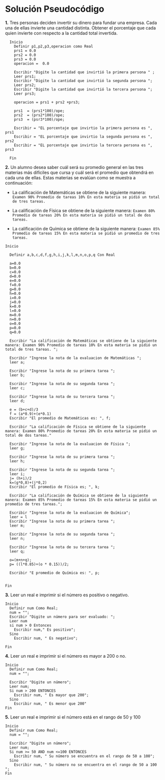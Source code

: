 # Solución Pseudocódigo
**1.** Tres personas deciden invertir su dinero para fundar una empresa. Cada una de ellas invierte una cantidad distinta. Obtener el porcentaje que cada quien invierte con respecto a la cantidad total invertida.

```
  Inicio
    Definir p1,p2,p3,operacion como Real
    prs1 = 0.0
    prs2 = 0.0
    prs3 = 0.0
    operacion =  0.0
  
    Escribir "Digite la cantidad que invirtió la primera persona " ;
    Leer prs1;
    Escribir "Digite la cantidad que invirtió la segunda persona ";
    Leer prs2;
    Escribir "Digite la cantidad que invirtió la tercera persona ";
    Leer prs3;
  
    operacion = prs1 + prs2 +prs3;
  
    prs1  = (prs1*100)/ope;
    prs2  = (prs2*100)/ope;
    prs3  = (psr3*100)/ope;
  
    Escribir = "EL porcentaje que invirtio la primera persona es ", prs1
    Escribir = "EL porcentaje que invirtio la segunda persona es ", prs2
    Escribir = "EL porcentaje que invirtio la tercera persona es ", prs3
  
  Fin

```


**2.** Un alumno desea saber cuál será su promedio general en las tres materias más difíciles que cursa y cuál será el promedio que obtendrá en cada una de ellas.
   Estas materias se evalúan como se muestra a continuación:

  * La calificación de Matemáticas se obtiene de la siguiente manera: `Examen 90% Promedio de tareas 10% En esta materia se pidió un total de tres tareas.`
  
  * La calificación de Física se obtiene de la siguiente manera: `Examen 80% Promedio de tareas 20% En esta materia se pidió un total de dos tareas.`
  
  * La calificación de Química se obtiene de la siguiente manera: `Examen 85% Promedio de tareas 15% En esta materia se pidió un promedio de tres tareas.`


```
Inicio

  Definir a,b,c,d,f,g,h,i,j,k,l,m,n,o,p,q Con Real

  a=0.0
  b=0.0
  c=0.0
  d=0.0
  e=0.0
  f=0.0
  g=0.0
  h=0.0
  i=0.0
  j=0.0
  k=0.0
  l=0.0
  m=0.0
  n=0.0
  o=0.0
  p=0.0
  q=0.0

  Escribir "La calificación de Matemáticas se obtiene de la siguiente manera: Examen 90% Promedio de tareas 10% En esta materia se pidió un total de tres tareas. ";

  Escribir "Ingrese la nota de la evaluacion de Matemáticas ";
  leer a;

  Escribir "Ingrese la nota de su primera tarea ";
  leer b;

  Escribir "Ingrese la nota de su segunda tarea ";
  leer c;

  Escribir "Ingrese la nota de su tercera tarea ";
  leer d;

  e = (b+c+d)/3
  f = (a*0.9)+(e*0.1)
  Escribir "El promedio de Matemáticas es: ", f;

  Escribir "La calificación de Física se obtiene de la siguiente manera: Examen 80% Promedio de tareas 20% En esta materia se pidió un total de dos tareas."

  Escribir "Ingrese la nota de la evaluacion de Física ";
  leer g;

  Escribir "Ingrese la nota de su primera tarea ";
  leer h;

  Escribir "Ingrese la nota de su segunda tarea ";
  leer i;
  j= (h+i)/2
  k=(g*0,8)+(j*0,2)
  Escribir "El promedio de Física es; ", k;
  
  Escribir "La calificación de Química se obtiene de la siguiente manera: Examen 85% Promedio de tareas 15% En esta materia se pidió un promedio de tres tareas.";

  Escribir "Ingrese la nota de la evaluacion de Química";
  leer = l
  Escribir "Ingrese la nota de su primera tarea ";
  leer m;

  Escribir "Ingrese la nota de su segunda tarea ";
  leer n;

  Escribir "Ingrese la nota de su tercera tarea ";
  leer q;

  o=(m+n+q);
  p= ((l*0.85)+(o * 0.15))/2;

  Escribir "E promedio de Química es: ", p;
  

Fin
```
**3.** Leer un real e imprimir si el número es positivo o negativo.

```
Inicio
  Definir num Como Real;
  num = "";
  Escribir "Digite un número para ser evaluado: ";
  Leer num
  si num > 0 Entonces
    Escribir num," Es positivo";
  Sino
    Escribir num, " Es negativo";

Fin 
```
**4.** Leer un real e imprimir si el número es mayor a 200 o no.
```
Inicio
  Definir num Como Real;
  num = "";

  Escribir "Digite un número";
  Leer num;
  Si num > 200 ENTONCES
    Escribir num, " Es mayor que 200";
  Sino
    Escribir num, " Es menor que 200"
Fin
```
**5.** Leer un real e imprimir si el número está en el rango de 50 y 100

```
Inicio
  Definir num Como Real;
  num = "";

  Escribir "Digite un número";
  Leer num;
  Si num >= 50 AND num <=100 ENTONCES
    Escribir num, " Su número se encuentra en el rango de 50 a 100";
  Sino
    Escribir num, " Su número no se encuentra en el rango de 50 a 100 ";
Fin
```
